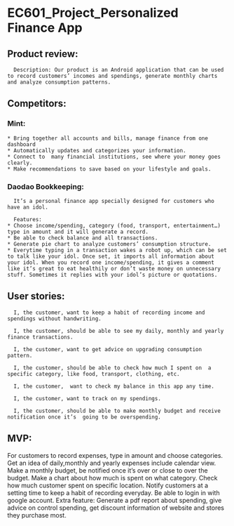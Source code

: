 # EC601_Project_Personalized Finance App

## Product review: 

      Description: Our product is an Android application that can be used to record customers’ incomes and spendings, generate monthly charts and analyze consumption patterns.

## Competitors:

### Mint:
    * Bring together all accounts and bills, manage finance from one dashboard 
    * Automatically updates and categorizes your information.
    * Connect to  many financial institutions, see where your money goes clearly.
    * Make recommendations to save based on your lifestyle and goals.

### Daodao Bookkeeping:

      It’s a personal finance app specially designed for customers who have an idol.

      Features:
    * Choose income/spending, category (food, transport, entertainment…) type in amount and it will generate a record.
    * Be able to check balance and all transactions.
    * Generate pie chart to analyze customers’ consumption structure.
    * Everytime typing in a transaction wakes a robot up, which can be set to talk like your idol. Once set, it imports all information about your idol. When you record one income/spending, it gives a comment like it’s great to eat healthily or don’t waste money on unnecessary stuff. Sometimes it replies with your idol’s picture or quotations.

## User stories:
      I, the customer, want to keep a habit of recording income and spendings without handwriting.

      I, the customer, should be able to see my daily, monthly and yearly finance transactions.

      I, the customer, want to get advice on upgrading consumption pattern.

      I, the customer, should be able to check how much I spent on  a specific category, like food, transport, clothing, etc.

      I, the customer,  want to check my balance in this app any time.

      I, the customer, want to track on my spendings.

      I, the customer, should be able to make monthly budget and receive notification once it’s  going to be overspending.

## MVP:
For customers to record expenses, type in amount and choose categories.
Get an idea of daily,monthly and yearly expenses include calendar view.
Make a monthly budget, be notified once it’s over or close to over the budget.
Make a chart about how much is spent on what category.
Check how much customer spent on specific location.
Notify customers at a setting time to keep a habit of recording everyday.
Be able to login in with google account.
Extra feature: Generate a pdf report about spending, give advice on control spending, get discount information of website and stores they purchase most.
